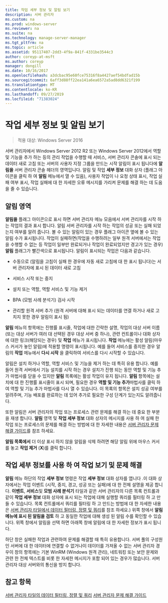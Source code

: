 ```yaml
---
title: 작업 세부 정보 및 알림 보기
description: 서버 관리자
ms.custom: na
ms.prod: windows-server
ms.reviewer: na
ms.suite: na
ms.technology: manage-server-manager
ms.tgt_pltfrm: na
ms.topic: article
ms.assetid: 95117407-2dd3-4f9a-841f-4331be3544c3
author: coreyp-at-msft
ms.author: coreyp
manager: dongill
ms.date: 10/16/2017
ms.openlocfilehash: a3dcbac95e60fce75316f8a4427aef54bdfad15b
ms.sourcegitcommit: 6aff3d88ff22ea141a6ea6572a5ad8dd6321f199
ms.translationtype: MT
ms.contentlocale: ko-KR
ms.lasthandoff: 09/27/2019
ms.locfileid: "71383024"
---
```

# <a name="view-task-details-and-notifications"></a>작업 세부 정보 및 알림 보기

>적용 대상: Windows Server 2016

서버 관리자에서 Windows Server 2012 R2 또는 Windows Server 2012에서 역할 및 기능을 추가 하는 등의 관리 작업을 수행할 때 서비스, 서버 관리자 콘솔에 표시 되는 데이터 새로 고침 또는 서버의 사용자 지정 그룹을 만드는 시작 알림이 표시 됩니다에 **알림을** 서버 관리자 콘솔 헤더의 영역입니다. 알림 및 작업 **세부 정보** 대화 상자 (플래그 아이콘을 클릭 하 여 **알림** 메뉴에서 열 수 있음), 사용자 작업이 나 요청 상태 표시, 작업 실패 여부 표시, 작업 실패에 대 한 자세한 오류 메시지를 가리켜 문제를 해결 하는 데 도움을 줄 수 있습니다.

## <a name="the-notifications-area"></a>알림 영역
**알림을** 플래그 아이콘으로 표시 하면 서버 관리자 메뉴 모음에서 서버 관리자를 시작 하는 작업의 결과 표시 합니다. 알림 서버 관리자를 시작 하는 작업의 성공 또는 실패 되었는지 여부를 알려 줍니다. 볼 수 있는 알림이 있는 경우 플래그 아이콘 옆에 볼 수 있는 알림 수가 표시됩니다. 작업이 실패하면(작업을 수행하려는 일부 원격 서버에서는 작업을 수행할 수 없는 등 작업이 일부만 완료되거나 작업이 완료되었지만 경고가 있는 경우) **알림** 플래그가 빨간색으로 표시됩니다. 알림이 표시되는 작업은 다음과 같습니다.

-   수동으로 (알림을 고침이 실패 한 경우에 자동 새로 고침에 대 한 표시 됩니다)는 서버 관리자에 표시 된 데이터 새로 고침

-   서비스 시작 또는 중지

-   설치 또는 역할, 역할 서비스 및 기능 제거

-   BPA (모범 사례 분석기) 검사 시작

-   관리할 원격 서버 추가 (원격 서버에 대해 표시 되는 데이터를 연결 하거나 새로 고치지 못한 경우 알림이 표시 됨)

**알림** 메뉴의 항목에는 진행률 표시줄, 작업에 대한 간략한 설명, 작업의 대상 서버 이름(또는 대상 서버가 여러 대 선택된 경우 대상 서버 중 하나), 관련 컨트롤이나 대화 상자에 대한 링크(해당되는 경우) 및 **작업** 메뉴가 표시됩니다. **작업** 메뉴에는 활성 알림(마우스 커서가 놓인 알림)에 적용할 명령이 표시됩니다. 예를 들어 서비스를 중지한 경우 알림의 **작업** 메뉴에서 **다시 시작** 을 클릭하여 서비스를 다시 시작할 수 있습니다.

알림은 설치 하거나 역할, 역할 서비스 및 기능을 제거 하는 데 특히 유용 합니다. 예를 들어 원격 서버에서 기능 설치를 시작 하는 경우 설치가 진행 되는 동안 역할 및 기능 추가 마법사를 닫을 수 있지만 **알림** 목록에는 활성 작업이 유지 됩니다. **알림** 항목에는 설치에 대 한 진행률 표시줄이 표시 되며, 필요한 경우 **역할 및 기능 추가**마법사를 클릭 하 여 역할 및 기능 추가 마법사를 다시 열 수 있습니다. 이 목록의 항목은 설치 성공 여부를 알려주며, 기능 배포를 완료하는 데 있어 추가로 필요한 구성 단계가 있는지도 알려줍니다.

또한 알림은 서버 관리자의 작업 또는 프로세스 관련 문제를 해결 하는 데 중요 한 부분을 재생 합니다. **알림** 영역 및 **작업 세부 정보** 대화 상자의 메시지를 사용 하 여 실패 한 작업 또는 프로세스의 문제를 해결 하는 방법에 대 한 자세한 내용은 [서버 관리자 문제 해결 가이드](https://social.technet.microsoft.com/wiki/contents/articles/13443.windows-server-2012-server-manager-troubleshooting-guide-part-i-overview.aspx)를 참조 하세요.

**알림 목록에서** 더 이상 표시 하지 않을 알림을 삭제 하려면 해당 알림 위에 마우스 커서를 놓고 **작업 제거** (**X**)를 클릭 합니다.

## <a name="viewing-and-troubleshooting-tasks-by-using-task-details"></a>작업 세부 정보를 사용 하 여 작업 보기 및 문제 해결
**알림** 메뉴 하단의 작업 **세부 정보** 명령은 작업 **세부 정보** 대화 상자를 엽니다 .이 대화 상자에서는 작업 이벤트 (시작, 중지, 경고, 성공 또는 실패)에 대 한 전체 설명을 제공 합니다. **이벤트**, **서비스**및 **모범 사례 분석기** 타일과 같은 서버 관리자의 다른 목록 컨트롤과 같이 **작업 세부 정보** 대화 상자에 표시 되는 작업에 대해 실행할 쿼리를 필터링 하 고 만들 수 있습니다. 목록 컨트롤에서 쿼리를 필터링 하 고 만드는 방법에 대 한 자세한 내용은 [서버 관리자 타일에서 데이터 필터링, 정렬 및 쿼리](filter-sort-and-query-data-in-server-manager-tiles.md)를 참조 하세요.) 위쪽 창에서 **알림 메뉴에 표시 된 알림을 검토** 하 고 동일한 작업에 대해 생성 된 알림 수를 확인할 수 있습니다. 위쪽 창에서 알림을 선택 하면 아래쪽 창에 알림에 대 한 자세한 정보가 표시 됩니다.

하단 창은 실패한 작업과 관련하여 문제를 해결할 때 특히 유용합니다. 서버 풀의 구성원 인 서버에 대 한 데이터에 연결할 수 없거나이 데이터를 가져올 수 없는 서버 관리자 경우이 창의 항목에는 기본 WinRM (Windows 원격 관리), 네트워킹 또는 보안 문제와 관련 한 전체 텍스트를 비롯 한 자세한 메시지가 포함 되어 있는 경우가 많습니다. 서버 관리자 대상 서버와의 통신을 방지 합니다.

## <a name="see-also"></a>참고 항목
[서버 관리자 타일의 데이터 필터링, 정렬 및 쿼리](filter-sort-and-query-data-in-server-manager-tiles.md)
[서버 관리자 문제 해결 가이드](https://social.technet.microsoft.com/wiki/contents/articles/13443.windows-server-2012-server-manager-troubleshooting-guide-part-i-overview.aspx)
